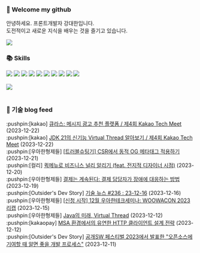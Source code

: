 ### 👋 Welcome my github

안녕하세요. 프론트개발자 강대한입니다.
<br>
도전적이고 새로운 지식을 배우는 것을 즐기고 있습니다.

<!--
![header](https://capsule-render.vercel.app/api?type=Waving&color=auto&height=300&section=header&text=Welcome&fontAlignY=40&desc=KangDaeHan%20github%20&descSize=20&descAlignY=55&animation=fadeIn&fontSize=90)

**KangDaeHan/KangDaeHan** is a ✨ _special_ ✨ repository because its `README.md` (this file) appears on your GitHub profile.

Here are some ideas to get you started:

- 🔭 I’m currently working on ...
- 🌱 I’m currently learning ...
- 👯 I’m looking to collaborate on ...
- 🤔 I’m looking for help with ...
- 💬 Ask me about ...
- 📫 How to reach me: ...
- 😄 Pronouns: ...
- ⚡ Fun fact: ...
-->

<a href="https://twinfamily.github.io" target="_blank"><img src="https://img.shields.io/badge/Blog-121D33?style=flat-square&logo=blogger&logoColor=ffffff"/></a>

### :books: Skills
<a href="#" target="_blank"><img src="https://img.shields.io/badge/React-61DAFB?style=flat-square&logo=react&logoColor=ffffff"/></a>
<a href="#" target="_blank"><img src="https://img.shields.io/badge/Html5-E34F26?style=flat-square&logo=html5&logoColor=ffffff"/></a>
<a href="#" target="_blank"><img src="https://img.shields.io/badge/Javascript-F7DF1E?style=flat-square&logo=javascript&logoColor=ffffff"/></a>
<a href="#" target="_blank"><img src="https://img.shields.io/badge/Cssmodules-000000?style=flat-square&logo=cssmodules&logoColor=ffffff"/></a>
<a href="#" target="_blank"><img src="https://img.shields.io/badge/Node.js-339933?style=flat-square&logo=nodedotjs&logoColor=ffffff"/></a>
<a href="#" target="_blank"><img src="https://img.shields.io/badge/Typescript-3178C6?style=flat-square&logo=typescript&logoColor=ffffff"/></a>
<a href="#" target="_blank"><img src="https://img.shields.io/badge/Git-F05032?style=flat-square&logo=git&logoColor=ffffff"/></a>
<a href="#" target="_blank"><img src="https://img.shields.io/badge/Gitlab-FC6D26?style=flat-square&logo=gitlab&logoColor=ffffff"/></a>
<a href="#" target="_blank"><img src="https://img.shields.io/badge/Webpack-8DD6F9?style=flat-square&logo=webpack&logoColor=ffffff"/></a>
<a href="#" target="_blank"><img src="https://img.shields.io/badge/Vite-646CFF?style=flat-square&logo=vite&logoColor=ffffff"/></a>
<br><br>
<img src="https://github-readme-stats.vercel.app/api/top-langs/?username=KangDaeHan&layout=compact">
<br><br>
### :round_pushpin: 기술 blog feed
<!-- BLOG-POST-LIST:START --><div>:pushpin:[kakao] <a target="_blank" href="https://tech.kakao.com/2023/12/22/techmeet-curas/">큐라스: 메시지 광고 추천 플랫폼 / 제4회 Kakao Tech Meet</a> (2023-12-22)</div><div>:pushpin:[kakao] <a target="_blank" href="https://tech.kakao.com/2023/12/22/techmeet-virtualthread/">JDK 21의 신기능 Virtual Thread 알아보기 / 제4회 Kakao Tech Meet</a> (2023-12-22)</div><div>:pushpin:[우아한형제들] <a target="_blank" href="https://techblog.woowahan.com/15469/">[트러블슈팅기] CSR에서 동적 OG 메타태그 적용하기</a> (2023-12-21)</div><div>:pushpin:[컬리] <a target="_blank" href="http://thefarmersfront.github.io/blog/prod-design-quick-menu/">퀵메뉴로 비즈니스 널리 알리기 &lpar;feat. 전지적 디자이너 시점&rpar;</a> (2023-12-20)</div><div>:pushpin:[우아한형제들] <a target="_blank" href="https://techblog.woowahan.com/15236/">결제는 계속된다: 결제 담당자가 장애에 대응하는 방법</a> (2023-12-19)</div><div>:pushpin:[Outsider's Dev Story] <a target="_blank" href="https://blog.outsider.ne.kr/1698">기술 뉴스 #236 : 23-12-16</a> (2023-12-16)</div><div>:pushpin:[우아한형제들] <a target="_blank" href="https://techblog.woowahan.com/15488/">[신청 시작] 12월 우아한테크세미나: WOOWACON 2023 리캡</a> (2023-12-15)</div><div>:pushpin:[우아한형제들] <a target="_blank" href="https://techblog.woowahan.com/15398/">Java의 미래, Virtual Thread</a> (2023-12-12)</div><div>:pushpin:[kakaopay] <a target="_blank" href="https://tech.kakaopay.com/post/make-http-client-design-flexible/">MSA 환경에서의 유연한 HTTP 클라이언트 설계 전략</a> (2023-12-12)</div><div>:pushpin:[Outsider's Dev Story] <a target="_blank" href="https://blog.outsider.ne.kr/1697">공개SW 페스티벌 2023에서 발표한 &quot;오픈소스에 기여할 때 알면 좋을 개발 프로세스&quot;</a> (2023-12-11)</div><!-- BLOG-POST-LIST:END -->

<!-- ![Anurag's GitHub stats](https://github-readme-stats.vercel.app/api?username=KangDaeHan&show_icons=true&theme=radical) -->
<!--
### 📫 Blog
<table><tbody><tr>
<td>
    <a href="https://yeonyeon.tistory.com/312">
        <div>[인프콘 후기] 2023 INFCON </div>
    </a>
    <div>1. 인프콘에 참가하다 🙂 어떻게 참가할 수 있었는가 때는 2023년 7월 18일 12시 48분. 인프콘 추첨 결과 공개까지 12... </div>
    <div>23.08.16</div>
</td>
<td>
    <a href="https://yeonyeon.tistory.com/311">
        <img width="100%" src="/img/8066187260670780795.png"/><br/>
        <div>[Git] 머지 커밋 revert 하기 </div>
    </a>
    <div>🤔 git revert란? git revert란 일부 기존의 커밋들을 되돌리는 작업이다. git reset과는 다른 것이, git reset은 기... </div>
    <div>23.08.13</div>
</td>
<td>
    <a href="https://yeonyeon.tistory.com/310">
        <img width="100%" src="/img/9188834980247484156.png"/><br/>
        <div>[Spring Batch] 개념부터 코드까지 </div>
    </a>
    <div>목차 1. Spring Batch란? 2. Spring Batch 구조 3. 기본적인 세팅 4. Job, Step 5. ItemReader, ItemProcessor,  ItemW... </div>
    <div>23.07.21</div>
</td>
</tr>
</tbody></table>
-->
